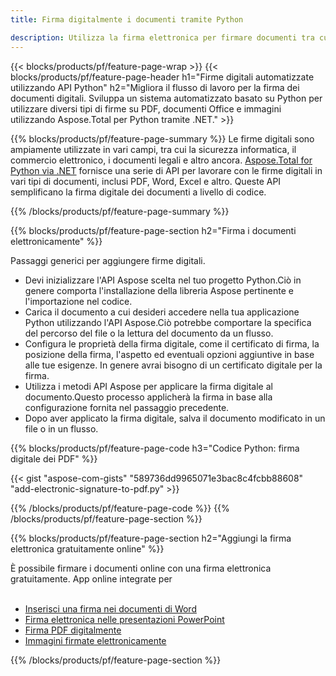 ```yaml
---
title: Firma digitalmente i documenti tramite Python

description: Utilizza la firma elettronica per firmare documenti tra cui Microsoft Word, Excel, PowerPoint, PDF e immagini tramite la tua applicazione Python. Inserisci eSginature online tramite app.
---
```


{{< blocks/products/pf/feature-page-wrap >}}
{{< blocks/products/pf/feature-page-header h1="Firme digitali automatizzate utilizzando API Python" h2="Migliora il flusso di lavoro per la firma dei documenti digitali. Sviluppa un sistema automatizzato basato su Python per utilizzare diversi tipi di firme su PDF, documenti Office e immagini utilizzando Aspose.Total per Python tramite .NET." >}}

{{% blocks/products/pf/feature-page-summary %}}
Le firme digitali sono ampiamente utilizzate in vari campi, tra cui la sicurezza informatica, il commercio elettronico, i documenti legali e altro ancora. [Aspose.Total for Python via .NET](https://products.aspose.com/total/python-net/) fornisce una serie di API per lavorare con le firme digitali in vari tipi di documenti, inclusi PDF, Word, Excel e altro. Queste API semplificano la firma digitale dei documenti a livello di codice.

{{% /blocks/products/pf/feature-page-summary  %}}

{{% blocks/products/pf/feature-page-section  h2="Firma i documenti elettronicamente" %}}

Passaggi generici per aggiungere firme digitali.  
- Devi inizializzare l'API Aspose scelta nel tuo progetto Python.Ciò in genere comporta l'installazione della libreria Aspose pertinente e l'importazione nel codice. 
- Carica il documento a cui desideri accedere nella tua applicazione Python utilizzando l'API Aspose.Ciò potrebbe comportare la specifica del percorso del file o la lettura del documento da un flusso.
- Configura le proprietà della firma digitale, come il certificato di firma, la posizione della firma, l'aspetto ed eventuali opzioni aggiuntive in base alle tue esigenze. In genere avrai bisogno di un certificato digitale per la firma.
- Utilizza i metodi API Aspose per applicare la firma digitale al documento.Questo processo applicherà la firma in base alla configurazione fornita nel passaggio precedente.
- Dopo aver applicato la firma digitale, salva il documento modificato in un file o in un flusso.

{{% blocks/products/pf/feature-page-code h3="Codice Python: firma digitale dei PDF" %}}

{{< gist "aspose-com-gists" "589736dd9965071e3bac8c4fcbb88608" "add-electronic-signature-to-pdf.py" >}}

{{% /blocks/products/pf/feature-page-code  %}}
{{% /blocks/products/pf/feature-page-section %}}

{{% blocks/products/pf/feature-page-section  h2="Aggiungi la firma elettronica gratuitamente online" %}}

È possibile firmare i documenti online con una firma elettronica gratuitamente. App online integrate per<br /><br />

- [Inserisci una firma nei documenti di Word](https://products.aspose.com/total/python-net/signature/word/)
- [Firma elettronica nelle presentazioni PowerPoint](https://products.aspose.com/total/python-net/signature/powerpoint/)
- [Firma PDF digitalmente](https://products.aspose.com/total/python-net/signature/pdf/)
- [Immagini firmate elettronicamente](https://products.aspose.com/total/python-net/signature/image/)

{{% /blocks/products/pf/feature-page-section %}}